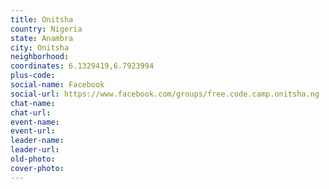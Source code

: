 ```yaml
---
title: Onitsha
country: Nigeria
state: Anambra
city: Onitsha
neighborhood: 
coordinates: 6.1329419,6.7923994
plus-code:
social-name: Facebook
social-url: https://www.facebook.com/groups/free.code.camp.onitsha.ng
chat-name:
chat-url:
event-name:
event-url:
leader-name:
leader-url:
old-photo: 
cover-photo:
---
```

